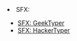<html>
<body>
<li>SFX:</li>
	<ul>
		<li><a href="http://geektyper.com">SFX: GeekTyper</a></li>
		<li><a href="http://hackertyper.net/">SFX: HackerTyper</a></li>
	</ul>
  </body>
  </html>
